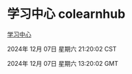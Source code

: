 # 学习中心 colearnhub
[学习中心](http://:56308/colearnhub/)

2024年 12月 07日 星期六 21:20:02 CST

2024年 12月 07日 星期六 13:20:02 GMT
